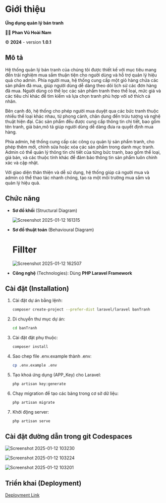 # Giới thiệu
**Ứng dụng quản lý bán tranh**

👨‍💻 **Phan Vũ Hoài Nam**

©️ **2024** - version **1.0.1**

## Mô tả 
Hệ thống quản lý bán tranh của chúng tôi được thiết kế với mục tiêu mang đến trải nghiệm mua sắm thuận tiện cho người dùng và hỗ trợ quản lý hiệu quả cho admin. Phía người mua, hệ thống cung cấp một giỏ hàng chứa các sản phẩm đã mua, giúp người dùng dễ dàng theo dõi lịch sử các đơn hàng đã mua. Người dùng có thể lọc các sản phẩm tranh theo thể loại, mức giá và các tiêu chí khác để tìm kiếm và lựa chọn tranh phù hợp với sở thích cá nhân.

Bên cạnh đó, hệ thống cho phép người mua duyệt qua các bức tranh thuộc nhiều thể loại khác nhau, từ phong cảnh, chân dung đến trừu tượng và nghệ thuật hiện đại. Các sản phẩm đều được cung cấp thông tin chi tiết, bao gồm tên tranh, giá bán,mô tả giúp người dùng dễ dàng đưa ra quyết định mua hàng.

Phía admin, hệ thống cung cấp các công cụ quản lý sản phẩm tranh, cho phép thêm mới, chỉnh sửa hoặc xóa các sản phẩm trong danh mục tranh. Admin có thể quản lý thông tin chi tiết của từng bức tranh, bao gồm thể loại, giá bán, và các thuộc tính khác để đảm bảo thông tin sản phẩm luôn chính xác và cập nhật.

Với giao diện thân thiện và dễ sử dụng, hệ thống giúp cả người mua và admin có thể thao tác nhanh chóng, tạo ra một môi trường mua sắm và quản lý hiệu quả.

## Chức năng
- **Sơ đồ khối** (Structural Diagram)
  
   ![Screenshot 2025-01-12 161315](https://github.com/user-attachments/assets/f4b5678b-958f-4d1a-802c-3ea4fa651f50)
  
- **Sơ đồ thuật toán** (Behavioural Diagram)
  # Fillter

   ![Screenshot 2025-01-12 162507](https://github.com/user-attachments/assets/322e2051-90e3-495d-a764-5e1319f0f093)

- **Công nghệ** (Technologies): Dùng **PHP Laravel Framework**

## Cài đặt (Installation)
1. Cài đặt dự án bằng lệnh:
   ```bash
   composer create-project --prefer-dist laravel/laravel banTranh
2. Di chuyển thư mục dự án:
    ```bash
   cd banTranh
3. Cài đặt đặt phụ thuộc:
    ```bash
   composer install
4. Sao chep file .env.example thành .env:
    ```bash
   cp .env.example .env
5. Tạo khoá ứng dụng (APP_Key) cho Laravel:
    ```bash
   php artisan key:generate
6. Chạy migration để tạo các bảng trong cơ sở dữ liệu:
    ```bash
   php artisan migrate
7. Khởi động server:
    ```bash
   php artisan serve
## Cài đặt đường dẫn trong git Codespaces
![Screenshot 2025-01-12 103230](https://github.com/user-attachments/assets/f8ccbb68-059a-457a-9b61-a469f36e80a3)

![Screenshot 2025-01-12 103224](https://github.com/user-attachments/assets/cd03cd6a-7180-475d-a768-385402074166)

![Screenshot 2025-01-12 103201](https://github.com/user-attachments/assets/ff096b85-2d64-4d72-9700-9962c1914a9b)


## Triển khai (Deployment)
[Deployment Link](https://potential-barnacle-pvj6gx7pgpjhw9g-8000.app.github.dev/)
